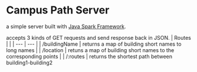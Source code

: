 # Campus Path Server
a simple server built with [Java Spark Framework](http://sparkjava.com/).
  
accepts 3 kinds of GET requests and send response back in JSON.
| Routes | | 
| --- | --- |
| /buildingName | returns a map of building short names to long names |
| /location | retuns a map of building short names to the corresponding points |
| /:routes | returns the shortest path between building1-building2
